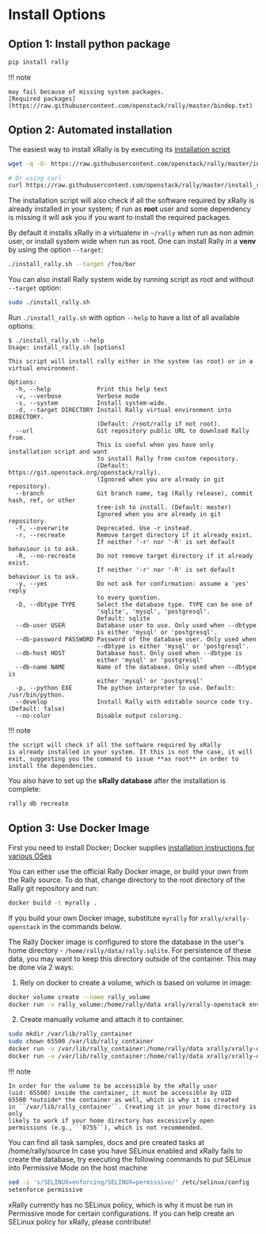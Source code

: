 # Install Options


## Option 1: Install python package

```bash
pip install rally
```

!!! note

    may fail because of missing system packages.
    [Required packages](https://raw.githubusercontent.com/openstack/rally/master/bindep.txt)

## Option 2: Automated installation

The easiest way to install xRally is by executing its 
[installation script](https://raw.githubusercontent.com/openstack/rally/master/install_rally.sh)

```bash
wget -q -O- https://raw.githubusercontent.com/openstack/rally/master/install_rally.sh | bash

# Or using curl
curl https://raw.githubusercontent.com/openstack/rally/master/install_rally.sh | bash
```

The installation script will also check if all the software required
by xRally is already installed in your system; if run as **root** user
and some dependency is missing it will ask you if you want to install
the required packages.

By default it installs xRally in a virtualenv in ``~/rally`` when
run as non admin user, or install system wide when run as root. One can
install Rally in a **venv** by using the option ``--target``:

```bash
./install_rally.sh --target /foo/bar
```

You can also install Rally system wide by running script as root and
without ``--target`` option:

```bash
sudo ./install_rally.sh
```


Run ``./install_rally.sh`` with option ``--help`` to have a list of all
available options:

```console
$ ./install_rally.sh --help
Usage: install_rally.sh [options]

This script will install rally either in the system (as root) or in a virtual environment.

Options:
  -h, --help             Print this help text
  -v, --verbose          Verbose mode
  -s, --system           Install system-wide.
  -d, --target DIRECTORY Install Rally virtual environment into DIRECTORY.
                         (Default: /root/rally if not root).
  --url                  Git repository public URL to download Rally from.
                         This is useful when you have only installation script and want
                         to install Rally from custom repository.
                         (Default: https://git.openstack.org/openstack/rally).
                         (Ignored when you are already in git repository).
  --branch               Git branch name, tag (Rally release), commit hash, ref, or other
                         tree-ish to install. (Default: master)
                         Ignored when you are already in git repository.
  -f, --overwrite        Deprecated. Use -r instead.
  -r, --recreate         Remove target directory if it already exist.
                         If neither '-r' nor '-R' is set default behaviour is to ask.
  -R, --no-recreate      Do not remove target directory if it already exist.
                         If neither '-r' nor '-R' is set default behaviour is to ask.
  -y, --yes              Do not ask for confirmation: assume a 'yes' reply
                         to every question.
  -D, --dbtype TYPE      Select the database type. TYPE can be one of
                         'sqlite', 'mysql', 'postgresql'.
                         Default: sqlite
  --db-user USER         Database user to use. Only used when --dbtype
                         is either 'mysql' or 'postgresql'.
  --db-password PASSWORD Password of the database user. Only used when
                         --dbtype is either 'mysql' or 'postgresql'.
  --db-host HOST         Database host. Only used when --dbtype is
                         either 'mysql' or 'postgresql'
  --db-name NAME         Name of the database. Only used when --dbtype is
                         either 'mysql' or 'postgresql'
  -p, --python EXE       The python interpreter to use. Default: /usr/bin/python.
  --develop              Install Rally with editable source code try. (Default: false)
  --no-color             Disable output coloring.
```

!!! note 

    the script will check if all the software required by xRally
    is already installed in your system. If this is not the case, it will
    exit, suggesting you the command to issue **as root** in order to
    install the dependencies.

You also have to set up the **sRally database** after the installation is
complete:

```bash
rally db recreate
```


## Option 3: Use Docker Image

First you need to install Docker; Docker supplies 
[installation instructions for various OSes](https://docs.docker.com/install/)

You can either use the official Rally Docker image, or build your own
from the Rally source. To do that, change directory to the root directory of
the Rally git repository and run:

```bash
docker build -t myrally .
```

If you build your own Docker image, substitute ``myrally`` for
``xrally/xrally-openstack`` in the commands below.

The Rally Docker image is configured to store the database in the user's home
directory - ``/home/rally/data/rally.sqlite``. For persistence of these data,
you may want to keep this directory outside of the container. This may
be done via 2 ways:

1) Rely on docker to create a volume, which is based on volume in image:
```bash
docker volume create --name rally_volume
docker run -v rally_volume:/home/rally/data xrally/xrally-openstack env create --name "foo"
```

2) Create manually volume and attach it to container.
```bash
sudo mkdir /var/lib/rally_container
sudo chown 65500 /var/lib/rally_container
docker run -v /var/lib/rally_container:/home/rally/data xrally/xrally-openstack db create
docker run -v /var/lib/rally_container:/home/rally/data xrally/xrally-openstack env create --name "foo"
```

!!! note

    In order for the volume to be accessible by the xRally user
    (uid: 65500) inside the container, it must be accessible by UID
    65500 *outside* the container as well, which is why it is created
    in ``/var/lib/rally_container``. Creating it in your home directory is only
    likely to work if your home directory has excessively open
    permissions (e.g., ``0755``), which is not recommended.

You can find all task samples, docs and pre created tasks at /home/rally/source
In case you have SELinux enabled and xRally fails to create the
database, try executing the following commands to put SELinux into
Permissive Mode on the host machine

```bash
sed -i 's/SELINUX=enforcing/SELINUX=permissive/' /etc/selinux/config
setenforce permissive
```

xRally currently has no SELinux policy, which is why it must be run in
Permissive mode for certain configurations. If you can help create an
SELinux policy for xRally, please contribute!
